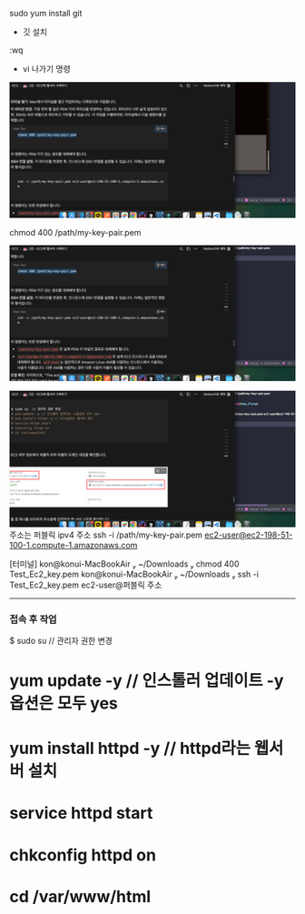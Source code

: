 sudo yum install git
- 깃 설치

:wq
- vi 나가기 명령


![img_26.png](img_26.png)

chmod 400 /path/my-key-pair.pem



![img_27.png](img_27.png)

![img_28.png](img_28.png)
주소는 퍼블릭 ipv4 주소
ssh -i /path/my-key-pair.pem ec2-user@ec2-198-51-100-1.compute-1.amazonaws.com

[터미널]
kon@konui-MacBookAir  ~/Downloads  chmod 400 Test_Ec2_key.pem
kon@konui-MacBookAir  ~/Downloads  ssh -i Test_Ec2_key.pem ec2-user@퍼블릭 주소

---
###  접속 후 작업
$ sudo su  // 관리자 권한 변경
# yum update -y // 인스톨러 업데이트 -y옵션은 모두 yes
# yum install httpd -y // httpd라는 웹서버 설치
# service httpd start
# chkconfig httpd on
# cd /var/www/html

